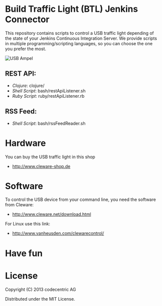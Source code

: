 # Build Traffic Light (BTL) Jenkins Connector

This repository contains scripts to control a USB traffic light depending
of the state of your Jenkins Continuous Integration Server. We provide
scripts in multiple programming/scripting languages, so you can choose the 
one you prefer the most. 

![USB Ampel](http://www.cleware.net/produkte/ampelgruen.jpg)


## REST API:

 - *Clojure*:  clojure/
 - *Shell Script*:    bash/restApiListener.sh
 - *Ruby Script*:     ruby/restApiListener.rb


## RSS Feed:

 - *Shell Script*: bash/rssFeedReader.sh

# Hardware

You can buy the USB traffic light in this shop
 - http://www.cleware-shop.de

# Software

To control the USB device from your command line, you need the software from Cleware:
 - http://www.cleware.net/download.html

For Linux use this link:
 - http://www.vanheusden.com/clewarecontrol/


# Have fun


# License

Copyright (C) 2013 codecentric AG

Distributed under the MIT License.
